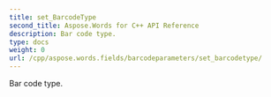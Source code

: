 ```yaml
---
title: set_BarcodeType
second_title: Aspose.Words for C++ API Reference
description: Bar code type. 
type: docs
weight: 0
url: /cpp/aspose.words.fields/barcodeparameters/set_barcodetype/
---
```


Bar code type. 

